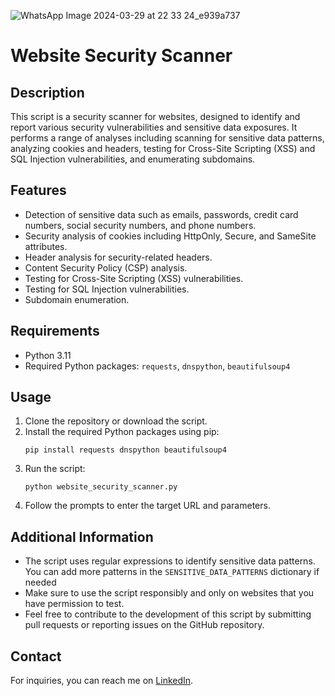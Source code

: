 ![WhatsApp Image 2024-03-29 at 22 33 24_e939a737](https://github.com/thisis-abhijith/NexScan/assets/137030384/9c3d3b47-1dbe-40da-af7a-dfc4a9af9a32)

<!DOCTYPE html>
<html lang="en">
<head>
    <meta charset="UTF-8">
    <meta name="viewport" content="width=device-width, initial-scale=1.0">
</head>
<body>
    <h1>Website Security Scanner</h1>
    <h2>Description</h2>
    <p>This script is a security scanner for websites, designed to identify and report various security vulnerabilities and sensitive data exposures. It performs a range of analyses including scanning for sensitive data patterns, analyzing cookies and headers, testing for Cross-Site Scripting (XSS) and SQL Injection vulnerabilities, and enumerating subdomains.</p>

   <h2>Features</h2>
    <ul>
        <li>Detection of sensitive data such as emails, passwords, credit card numbers, social security numbers, and phone numbers.</li>
        <li>Security analysis of cookies including HttpOnly, Secure, and SameSite attributes.</li>
        <li>Header analysis for security-related headers.</li>
        <li>Content Security Policy (CSP) analysis.</li>
        <li>Testing for Cross-Site Scripting (XSS) vulnerabilities.</li>
        <li>Testing for SQL Injection vulnerabilities.</li>
        <li>Subdomain enumeration.</li>
    </ul>
    <h2>Requirements</h2>
    <ul>
        <li>Python 3.11</li>
        <li>Required Python packages: <code>requests</code>, <code>dnspython</code>, <code>beautifulsoup4</code></li>
    </ul>
    <h2>Usage</h2>
    <ol>
        <li>Clone the repository or download the script.</li>
        <li>Install the required Python packages using pip:
            <pre><code>pip install requests dnspython beautifulsoup4</code></pre>
        </li>
        <li>Run the script:
            <pre><code>python website_security_scanner.py</code></pre>
        </li>
        <li>Follow the prompts to enter the target URL and parameters.</li>
    </ol>
    <h2>Additional Information</h2>
    <ul>
        <li>The script uses regular expressions to identify sensitive data patterns. You can add more patterns in the <code>SENSITIVE_DATA_PATTERNS</code> dictionary if needed
        </li>
        <li>Make sure to use the script responsibly and only on websites that you have permission to test.</li>
        <li>Feel free to contribute to the development of this script by submitting pull requests or reporting issues on the GitHub repository.</li>
    </ul>
    <h2>Contact</h2>
    <p>For inquiries, you can reach me on <a href="https://www.linkedin.com/in/abhijith-soman-5b597225b//">LinkedIn</a>.</p>
</body>
</html>
